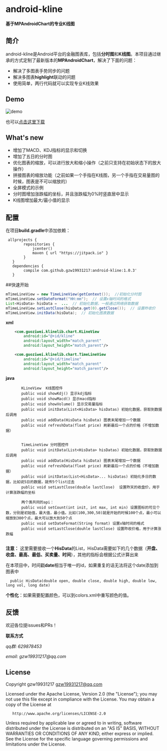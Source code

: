 # android-kline

**基于MPAndroidChart的专业K线图**

## 简介

android-kline是Android平台的金融图表库，包括**分时图**和**K线图**。本项目通过继承的方式定制了最新版本的**MPAndroidChart**，解决了下面的问题：

- 解决了多图表手势同步的问题
- 解决多图表**highlight**联动的问题
- 使用简单，两行代码就可以实现专业K线效果


## Demo

![demo](art/new_chart.gif)

也可以[点击这里下载](https://github.com/gzw19931217/android-kline/raw/master/art/app-debug.apk)

## What's new

- 增加了MACD、KDJ指标的显示和切换
- 增加了五日的分时图
- 优化图表的缩放，可以进行放大和缩小操作（之前只支持在初始状态下的放大操作）
- 拼接图表的缩放功能（之前如果一个手指在K线图，另一个手指在交易量图的时候，图表是不可以缩放的）
- 全屏模式的示例
- 分时图增加涨跌幅的坐标，并且涨跌幅为0%时竖直居中显示
- K线图增加最大/最小值的显示

## 配置

在项目**build.gradle**中添加依赖：

```
 allprojects {
        repositories {
            jcenter()
            maven { url "https://jitpack.io" }
        }
   }
   dependencies {
        compile com.github.gzw19931217:android-kline:1.0.3'
   }
```


##快速开始
```java
mTimeLineView = new TimeLineView(getContext());  //初始化分时图
mTimeLineView.setDateFormat("HH:mm");  // 设置x轴时间的格式
List<HisData> hisData =  ...  // 初始化数据，一般通过网络获取数据
mTimeLineView.setLastClose(hisData.get(0).getClose());  // 设置昨收价
mTimeLineView.initData(hisData);  // 初始化图表数据
```

**xml**

```xml
    <com.guoziwei.klinelib.chart.KLineView
        android:id="@+id/kline"
        android:layout_width="match_parent"
        android:layout_height="match_parent"/>
```


```xml
    <com.guoziwei.klinelib.chart.TimeLineView
        android:id="@+id/timeline"
        android:layout_width="match_parent"
        android:layout_height="match_parent"/>
```

**java**  
```
       KLineView  K线图控件
       public void showKdj() 显示kdj指标
       public void showMacd() 显示macd指标
       public void showVolume() 显示交易量指标
       public void initData(List<HisData> hisDatas) 初始化数据，获取到数据后调用
       public void addData(HisData hisData) 图表末尾增加一个数据
       public void refreshData(float price) 刷新最后一个点的价格（不增加数据）
       
       
       TimeLineView 分时图控件
       public void initData(List<HisData> hisDatas) 初始化数据，获取到数据后调用
       public void addData(HisData hisData) 图表末尾增加一个数据
       public void refreshData(float price) 刷新最后一个点的价格（不增加数据）
       public void initDatas(List<HisData>... hisDatas) 初始化多日的数据，比如说5日的数据，就传5个list过去
       public void setLastClose(double lastClose)  设置昨天的收盘价，用于计算涨跌幅的坐标
       
       两个类共同的api：
       public void setCount(int init, int max, int min) 设置图标的可见个数，分别是初始值，最大值，最小值。比如(100,300,50)就是开始的时候100个点，最小可以缩放到300个点，最大可以放大到50个点
       public void setDateFormat(String format) 设置x轴时间的格式
       public void setLastClose(douhle lastClose) 设置昨收价格，用于计算涨跌幅
       
```

**注意：** 这里需要接收一个**HisData**的List，HisData需要如下的几个数据（**开盘、收盘、最高、最低、买卖量、时间**），其他的指标会根据公式计算出来

在本项目中，时间戳**date**相当于唯一的id，如果重复的话无法将这个date添加到图表中

```
  public HisData(double open, double close, double high, double low,  long vol, long date)
```

**个性化**：如果需要配置颜色，可以到colors.xml中重写颜色的值。

## 反馈

欢迎各位提issues和PRs！

**联系方式**

_qq群: 629878453_ 

_email: gzw19931217@qq.com_


## License

   Copyright gzw19931217 <gzw19931217@qq.com>

   Licensed under the Apache License, Version 2.0 (the "License");
   you may not use this file except in compliance with the License.
   You may obtain a copy of the License at

       http://www.apache.org/licenses/LICENSE-2.0

   Unless required by applicable law or agreed to in writing, software
   distributed under the License is distributed on an "AS IS" BASIS,
   WITHOUT WARRANTIES OR CONDITIONS OF ANY KIND, either express or implied.
   See the License for the specific language governing permissions and
   limitations under the License.


